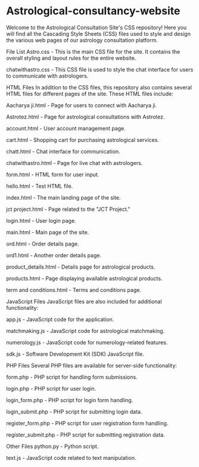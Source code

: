 # Astrological-consultancy-website

Welcome to the Astrological Consultation Site's CSS repository! Here you will find all the Cascading Style Sheets (CSS) files used to style and design the various web pages of our astrology consultation platform.

File List
Astro.css - This is the main CSS file for the site. It contains the overall styling and layout rules for the entire website.

chatwithastro.css - This CSS file is used to style the chat interface for users to communicate with astrologers.

HTML Files
In addition to the CSS files, this repository also contains several HTML files for different pages of the site. These HTML files include:

Aacharya ji.html - Page for users to connect with Aacharya ji.

Astrotez.html - Page for astrological consultations with Astrotez.

account.html - User account management page.

cart.html - Shopping cart for purchasing astrological services.

chatt.html - Chat interface for communication.

chatwithastro.html - Page for live chat with astrologers.

form.html - HTML form for user input.

hello.html - Test HTML file.

index.html - The main landing page of the site.

jct project.html - Page related to the "JCT Project."

login.html - User login page.

main.html - Main page of the site.

ord.html - Order details page.

ord1.html - Another order details page.

product_details.html - Details page for astrological products.

products.html - Page displaying available astrological products.

term and conditions.html - Terms and conditions page.

JavaScript Files
JavaScript files are also included for additional functionality:

app.js - JavaScript code for the application.

matchmaking.js - JavaScript code for astrological matchmaking.

numerology.js - JavaScript code for numerology-related features.

sdk.js - Software Development Kit (SDK) JavaScript file.

PHP Files
Several PHP files are available for server-side functionality:

form.php - PHP script for handling form submissions.

login.php - PHP script for user login.

login_form.php - PHP script for login form handling.

login_submit.php - PHP script for submitting login data.

register_form.php - PHP script for user registration form handling.

register_submit.php - PHP script for submitting registration data.

Other Files
python.py - Python script.

text.js - JavaScript code related to text manipulation.
